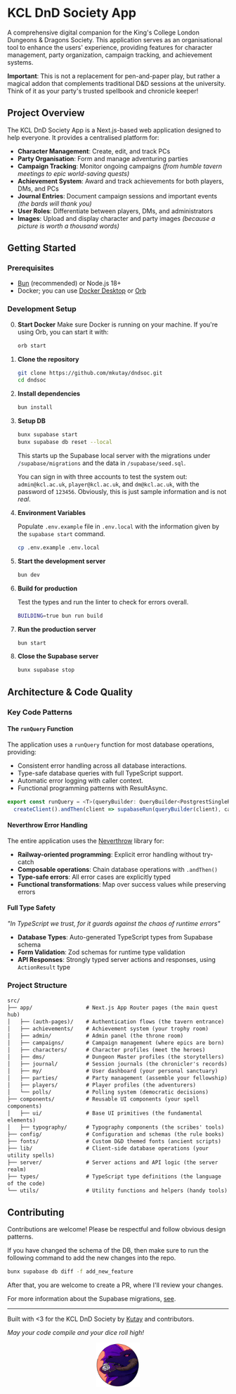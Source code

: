 # KCL DnD Society App

A comprehensive digital companion for the King's College London Dungeons & Dragons Society.
This application serves as an organisational tool to enhance the users' experience, providing features
for character management, party organization, campaign tracking, and achievement systems.

**Important**: This is not a replacement for pen-and-paper play, but rather a magical addon
that complements traditional D&D sessions at the university. Think of it as your party's
trusted spellbook and chronicle keeper!

## Project Overview

The KCL DnD Society App is a Next.js-based web application designed to help everyone.
It provides a centralised platform for:

- **Character Management**: Create, edit, and track PCs
- **Party Organisation**: Form and manage adventuring parties
- **Campaign Tracking**: Monitor ongoing campaigns *(from humble tavern meetings to epic world-saving quests)*
- **Achievement System**: Award and track achievements for both players, DMs, and PCs
- **Journal Entries**: Document campaign sessions and important events *(the bards will thank you)*
- **User Roles**: Differentiate between players, DMs, and administrators
- **Images**: Upload and display character and party images *(because a picture is worth a thousand words)*

## Getting Started

### Prerequisites

- [Bun](https://bun.sh/) (recommended) or Node.js 18+
- Docker; you can use [Docker Desktop](https://www.docker.com/products/docker-desktop) or [Orb](https://orbstack.dev)

### Development Setup

0. **Start Docker**
   Make sure Docker is running on your machine. If you're using Orb, you can start it with:
   ```bash
   orb start
   ```

1. **Clone the repository**
   ```bash
   git clone https://github.com/mkutay/dndsoc.git
   cd dndsoc
   ```

2. **Install dependencies**
   ```bash
   bun install
   ```

3. **Setup DB**
   ```bash
   bunx supabase start
   bunx supabase db reset --local
   ```

   This starts up the Supabase local server with the migrations under
   `/supabase/migrations` and the data in `/supabase/seed.sql`.

   You can sign in with three accounts to test the system out: `admin@kcl.ac.uk`, `player@kcl.ac.uk`,
   and `dm@kcl.ac.uk`, with the password of `123456`. Obviously, this is just sample information and is not _real_.

4. **Environment Variables**

   Populate `.env.example` file in `.env.local` with the information given by the `supabase start` command.

   ```bash
   cp .env.example .env.local
   ```

5. **Start the development server**
   ```bash
   bun dev
   ```

6. **Build for production** 

   Test the types and run the linter to check for errors overall.
   
   ```bash
   BUILDING=true bun run build
   ```

7. **Run the production server**
   ```bash
   bun start
   ```

8. **Close the Supabase server**
   ```bash
   bunx supabase stop
   ```

## Architecture & Code Quality

### Key Code Patterns

#### The `runQuery` Function

The application uses a `runQuery` function for most database operations, providing:
- Consistent error handling across all database interactions.
- Type-safe database queries with full TypeScript support.
- Automatic error logging with caller context.
- Functional programming patterns with ResultAsync.

```typescript
export const runQuery = <T>(queryBuilder: QueryBuilder<PostgrestSingleResponse<T>>, caller?: string) => 
  createClient().andThen(client => supabaseRun(queryBuilder(client), caller));
```

#### Neverthrow Error Handling

The entire application uses the [Neverthrow](https://github.com/supermacro/neverthrow) library for:
- **Railway-oriented programming**: Explicit error handling without try-catch
- **Composable operations**: Chain database operations with `.andThen()`
- **Type-safe errors**: All error cases are explicitly typed
- **Functional transformations**: Map over success values while preserving errors

#### Full Type Safety
*"In TypeScript we trust, for it guards against the chaos of runtime errors"*

- **Database Types**: Auto-generated TypeScript types from Supabase schema
- **Form Validation**: Zod schemas for runtime type validation
- **API Responses**: Strongly typed server actions and responses, using `ActionResult` type

### Project Structure

```
src/
├── app/                 # Next.js App Router pages (the main quest hub)
│   ├── (auth-pages)/    # Authentication flows (the tavern entrance)
│   ├── achievements/    # Achievement system (your trophy room)
│   ├── admin/           # Admin panel (the throne room)
│   ├── campaigns/       # Campaign management (where epics are born)
│   ├── characters/      # Character profiles (meet the heroes)
│   ├── dms/             # Dungeon Master profiles (the storytellers)
│   ├── journal/         # Session journals (the chronicler's records)
│   ├── my/              # User dashboard (your personal sanctuary)
│   ├── parties/         # Party management (assemble your fellowship)
│   ├── players/         # Player profiles (the adventurers)
│   └── polls/           # Polling system (democratic decisions)
├── components/          # Reusable UI components (your spell components)
│   ├── ui/              # Base UI primitives (the fundamental elements)
│   ├── typography/      # Typography components (the scribes' tools)
├── config/              # Configuration and schemas (the rule books)
├── fonts/               # Custom D&D themed fonts (ancient scripts)
├── lib/                 # Client-side database operations (your utility spells)
├── server/              # Server actions and API logic (the server realm)
├── types/               # TypeScript type definitions (the language of the code)
└── utils/               # Utility functions and helpers (handy tools)
```

## Contributing

Contributions are welcome! Please be respectful and follow obvious design patterns.

If you have changed the schema of the DB, then make sure to run the following command to
add the new changes into the repo. 

```bash
bunx supabase db diff -f add_new_feature
```

After that, you are welcome to create a PR, where I'll review your changes.

For more information about the Supabase migrations, [see](https://supabase.com/docs/guides/deployment/managing-environments).

---

Built with <3 for the KCL DnD Society by [Kutay](https://www.mkutay.dev) and contributors.

*May your code compile and your dice roll high!*

<p align="center">
  <img
    src="/public/logo-light.png"
    alt="DnD Society Logo Image"
    width="20%"
    height="auto"
  >
</p>

